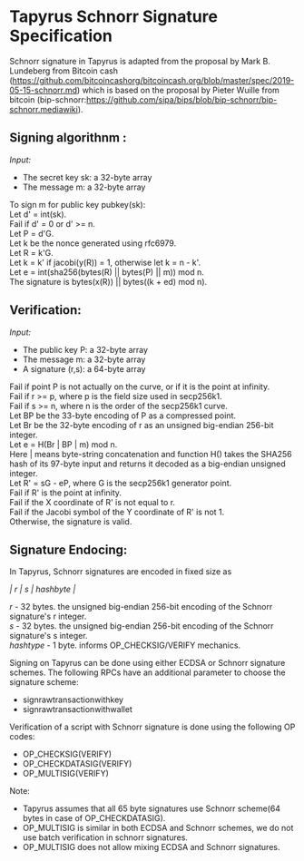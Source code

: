 Tapyrus Schnorr Signature Specification
========================================

Schnorr signature in Tapyrus is adapted from the proposal by Mark B. Lundeberg from Bitcoin cash (https://github.com/bitcoincashorg/bitcoincash.org/blob/master/spec/2019-05-15-schnorr.md) which is based on the proposal by Pieter Wuille from bitcoin (bip-schnorr:https://github.com/sipa/bips/blob/bip-schnorr/bip-schnorr.mediawiki).

Signing algorithnm :
-------------------
*Input:*
* The secret key sk: a 32-byte array
* The message m: a 32-byte array

To sign m for public key pubkey(sk):   
Let d' = int(sk).  
Fail if d' = 0 or d' >= n.  
Let P = d'G.  
Let k be the nonce generated using rfc6979.  
Let R = k'G.   
Let k = k' if jacobi(y(R)) = 1, otherwise let k = n - k'.   
Let e = int(sha256(bytes(R) || bytes(P) || m)) mod n.   
The signature is bytes(x(R)) || bytes((k + ed) mod n).   

Verification:
-------------
*Input:*
* The public key P: a 32-byte array
* The message m: a 32-byte array
* A signature (r,s): a 64-byte array

Fail if point P is not actually on the curve, or if it is the point at infinity.   
Fail if r >= p, where p is the field size used in secp256k1.   
Fail if s >= n, where n is the order of the secp256k1 curve.   
Let BP be the 33-byte encoding of P as a compressed point.   
Let Br be the 32-byte encoding of r as an unsigned big-endian 256-bit integer.   
Let e = H(Br | BP | m) mod n.    
Here | means byte-string concatenation and function H() takes the SHA256 hash of its 97-byte input and returns it decoded as a big-endian unsigned integer.   
Let R' = sG - eP, where G is the secp256k1 generator point.   
Fail if R' is the point at infinity.   
Fail if the X coordinate of R' is not equal to r.   
Fail if the Jacobi symbol of the Y coordinate of R' is not 1.   
Otherwise, the signature is valid.   

Signature Endocing:
-------------------
In Tapyrus, Schnorr signatures are encoded in fixed size as

*| r | s | hashbyte |*  

_r_ - 32 bytes. the unsigned big-endian 256-bit encoding of the Schnorr signature's r integer.    
_s_ - 32 bytes. the unsigned big-endian 256-bit encoding of the Schnorr signature's s integer.   
_hashtype_ - 1 byte.  informs OP_CHECKSIG/VERIFY mechanics.

Signing on Tapyrus can be done using either ECDSA or Schnorr signature schemes. The following RPCs have an additional parameter to choose the signature scheme:
* signrawtransactionwithkey
* signrawtransactionwithwallet

Verification of a script with Schnorr signature is done using the following OP codes:
* OP_CHECKSIG(VERIFY)
* OP_CHECKDATASIG(VERIFY)
* OP_MULTISIG(VERIFY)

Note: 
* Tapyrus assumes that all 65 byte signatures use Schnorr scheme(64 bytes in case of OP_CHECKDATASIG).
* OP_MULTISIG is similar in both ECDSA and Schnorr schemes, we do not use batch verification in schnorr signatures.
* OP_MULTISIG does not allow mixing ECDSA and Schnorr signatures. 
